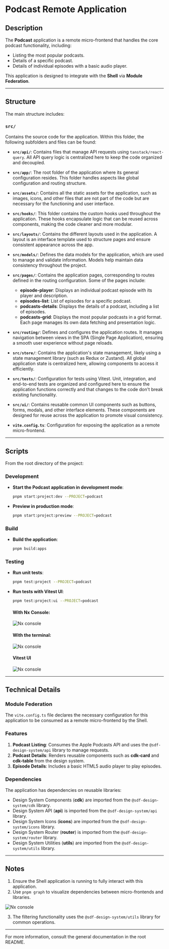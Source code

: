 
# Podcast Remote Application

## Description
The **Podcast** application is a remote micro-frontend that handles the core podcast functionality, including:
- Listing the most popular podcasts.
- Details of a specific podcast.
- Details of individual episodes with a basic audio player.

This application is designed to integrate with the **Shell** via **Module Federation**.

---

## Structure
The main structure includes:

### **`src/`**
Contains the source code for the application. Within this folder, the following subfolders and files can be found:

- **`src/api/`**: Contains files that manage API requests using `tanstack/react-query`. All API query logic is centralized here to keep the code organized and decoupled.

- **`src/app/`**: The root folder of the application where its general configuration resides. This folder handles aspects like global configuration and routing structure.

- **`src/assets/`**: Contains all the static assets for the application, such as images, icons, and other files that are not part of the code but are necessary for the functioning and user interface.

- **`src/hooks/`**: This folder contains the custom hooks used throughout the application. These hooks encapsulate logic that can be reused across components, making the code cleaner and more modular.

- **`src/layouts/`**: Contains the different layouts used in the application. A layout is an interface template used to structure pages and ensure consistent appearance across the app.

- **`src/models/`**: Defines the data models for the application, which are used to manage and validate information. Models help maintain data consistency throughout the project.

- **`src/pages/`**: Contains the application pages, corresponding to routes defined in the routing configuration. Some of the pages include:
  - **episode-player**: Displays an individual podcast episode with its player and description.
  - **episodes-list**: List of episodes for a specific podcast.
  - **podcasts-details**: Displays the details of a podcast, including a list of episodes.
  - **podcasts-grid**: Displays the most popular podcasts in a grid format.
    Each page manages its own data fetching and presentation logic.

- **`src/routing/`**: Defines and configures the application routes. It manages navigation between views in the SPA (Single Page Application), ensuring a smooth user experience without page reloads.

- **`src/store/`**: Contains the application's state management, likely using a state management library (such as Redux or Zustand). All global application state is centralized here, allowing components to access it efficiently.

- **`src/tests/`**: Configuration for tests using Vitest. Unit, integration, and end-to-end tests are organized and configured here to ensure the application functions correctly and that changes to the code don't break existing functionality.

- **`src/ui/`**: Contains reusable common UI components such as buttons, forms, modals, and other interface elements. These components are designed for reuse across the application to promote visual consistency.

- **`vite.config.ts`**: Configuration for exposing the application as a remote micro-frontend.

---

## Scripts
From the root directory of the project:

### Development
- **Start the Podcast application in development mode**:
  ```bash
  pnpm start:project:dev --PROJECT=podcast
  ```

- **Preview in production mode**:
  ```bash
  pnpm start:project:preview --PROJECT=podcast
  ```

### Build
- **Build the application**:
  ```bash
  pnpm build:apps
  ```

### Testing
- **Run unit tests**:
  ```bash
  pnpm test:project --PROJECT=podcast
  ```
- **Run tests with Vitest UI**:
  ```bash
  pnpm test:project:ui --PROJECT=podcast
  ```

  #### **With Nx Console**:

  ![Nx console](../../readme-helpers/assets/images/vitest-ui-nx-console.gif)

  #### **With the terminal**:

  ![Nx console](../../readme-helpers/assets/images/vitest-ui-terminal.gif)

  #### **Vitest UI**

  ![Nx console](../../readme-helpers/assets/images/vitest-ui-dashboard.gif)


---

## Technical Details
### Module Federation
The `vite.config.ts` file declares the necessary configuration for this application to be consumed as a remote micro-frontend by the Shell.

### Features
1. **Podcast Listing**: Consumes the Apple Podcasts API and uses the `@sdf-design-system/api` library to manage requests.
2. **Podcast Details**: Renders reusable components such as **cdk-card** and **cdk-table** from the design system.
3. **Episode Details**: Includes a basic HTML5 audio player to play episodes.

### Dependencies

The application has dependencies on reusable libraries:
- Design System Components (**cdk**) are imported from the `@sdf-design-system/cdk` library.
- Design System API (**api**) is imported from the `@sdf-design-system/api` library.
- Design System Icons (**icons**) are imported from the `@sdf-design-system/icons` library.
- Design System Router (**router**) is imported from the `@sdf-design-system/router` library.
- Design System Utilities (**utils**) are imported from the `@sdf-design-system/utils` library.

---

## Notes
1. Ensure the Shell application is running to fully interact with this application.
2. Use `pnpm graph` to visualize dependencies between micro-frontends and libraries.

![Nx console](../../readme-helpers/assets/images/nx-use.gif)

3. The filtering functionality uses the `@sdf-design-system/utils` library for common operations.

---

For more information, consult the general documentation in the root README.
